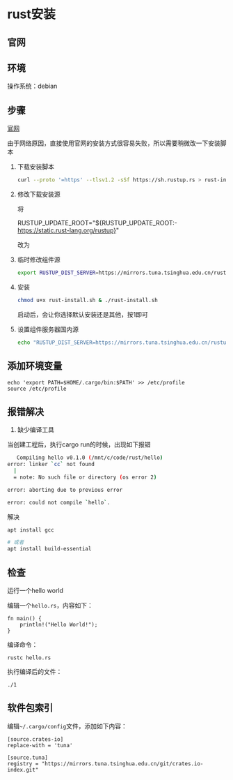 # rust安装

## 官网



## 环境

操作系统：debian

## 步骤

[官网](https://www.rust-lang.org/zh-CN/learn/get-started)

由于网络原因，直接使用官网的安装方式很容易失败，所以需要稍微改一下安装脚本

1. 下载安装脚本

    ``` bash
    curl --proto '=https' --tlsv1.2 -sSf https://sh.rustup.rs > rust-install.sh
    ```

2. 修改下载安装源

    将
    
    RUSTUP_UPDATE_ROOT="${RUSTUP_UPDATE_ROOT:-https://static.rust-lang.org/rustup}"

    改为

     	

3. 临时修改组件源

    ``` bash
    export RUSTUP_DIST_SERVER=https://mirrors.tuna.tsinghua.edu.cn/rustup
    ```

4. 安装

    ``` bash
    chmod u+x rust-install.sh & ./rust-install.sh
    ```

    启动后，会让你选择默认安装还是其他，按1即可

5. 设置组件服务器国内源

    ``` bash
    echo "RUSTUP_DIST_SERVER=https://mirrors.tuna.tsinghua.edu.cn/rustup"  >> ~/.cargo/env
    ```

## 添加环境变量

```
echo 'export PATH=$HOME/.cargo/bin:$PATH' >> /etc/profile
source /etc/profile
```

## 报错解决

1. 缺少编译工具

当创建工程后，执行cargo run的时候，出现如下报错

``` bash
   Compiling hello v0.1.0 (/mnt/c/code/rust/hello)
error: linker `cc` not found
  |
  = note: No such file or directory (os error 2)

error: aborting due to previous error

error: could not compile `hello`.
```

解决

``` bash
apt install gcc

# 或者
apt install build-essential
```

## 检查

运行一个hello world

编辑一个`hello.rs`，内容如下：

```
fn main() {
    println!("Hello World!");
}
```

编译命令：

```
rustc hello.rs
```

执行编译后的文件：

```
./1
```

## 软件包索引

编辑`~/.cargo/config`文件，添加如下内容：

```
[source.crates-io]
replace-with = 'tuna'

[source.tuna]
registry = "https://mirrors.tuna.tsinghua.edu.cn/git/crates.io-index.git"
```

